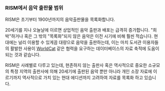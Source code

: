 ### RISM에서 음악 출판물 범위
RISM은 초기부터 1900년까지의 음악출판물을 목록화합니다.

20세기를 지나 오늘날에 이르면 상업적인 음악 출판과 배포는 급격히 증가합니다. "희박"하거나 혹은 그 밖의 "목록화"되지 않은 음악은 이전 시기에 비해 훨씬 적습니다. 현대에는 널리 이용할 수 있게끔 대량으로 음악을 출판하는데, 이는 마치 도서관 이용자들의 활발한 사용이 [WorldCat](http://www.worldcat.org/) 같은 협력을 요구하는 데이터베이스의 자료 축적에 도움이 되는 것과 같습니다.

RISM은 사례별로 다루고 있는데, 현존하지 않는 출판사 혹은 역사적으로 중요한 소규모의 특정 지역의 출판사에 의해 20세기에 출판된 음악 뿐만 아니라 개인 소장 자료에 이르기까지 역사적으로 가치 있는 현대 에디션까지 고려하여 자료를 목록화 하고 있습니다.
